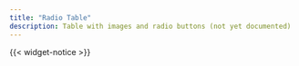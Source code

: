 ```yaml
---
title: "Radio Table"
description: Table with images and radio buttons (not yet documented)
---
```


{{< widget-notice >}}
